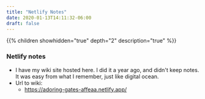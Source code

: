 ```yaml
---
title: "Netlify Notes"
date: 2020-01-13T14:11:32-06:00
draft: false
---
```


{{% children showhidden="true" depth="2" description="true" %}}

### Netlify notes

* I have my wiki site hosted here. I did it a year ago, and didn't keep notes. It was easy from what I remember, just like digital ocean.
* Url to wiki:
  * <https://adoring-gates-affeaa.netlify.app/>
